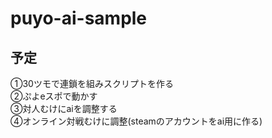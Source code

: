 # puyo-ai-sample
## 予定
①30ツモで連鎖を組みスクリプトを作る  
②ぷよeスポで動かす  
③対人むけにaiを調整する  
④オンライン対戦むけに調整(steamのアカウントをai用に作る)  
